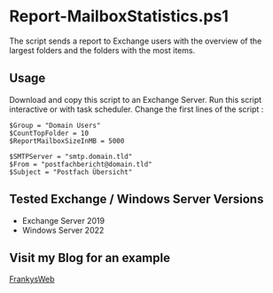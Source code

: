 # Report-MailboxStatistics.ps1

The script sends a report to Exchange users with the overview of the largest folders and the folders with the most items.

## Usage

Download and copy this script to an Exchange Server.
Run this script interactive or with task scheduler.
Change the first lines of the script :

```
$Group = "Domain Users"
$CountTopFolder = 10
$ReportMailboxSizeInMB = 5000

$SMTPServer = "smtp.domain.tld"
$From = "postfachbericht@domain.tld"
$Subject = "Postfach Übersicht"
```

## Tested Exchange / Windows Server Versions

- Exchange Server 2019
- Windows Server 2022

## Visit my Blog for an example

 [FrankysWeb](https://www.frankysweb.de/exchange-server-bericht-ueber-postfachgroesse-an-benutzer-senden/)
